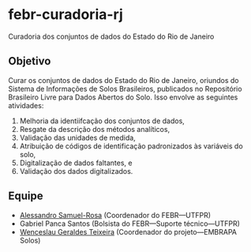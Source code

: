 # febr-curadoria-rj
Curadoria dos conjuntos de dados do Estado do Rio de Janeiro

## Objetivo

Curar os conjuntos de dados do Estado do Rio de Janeiro, oriundos do Sistema de Informações de Solos Brasileiros, publicados no Repositório Brasileiro Livre para Dados Abertos do Solo. Isso envolve as seguintes atividades:

1. Melhoria da identiifcação dos conjuntos de dados,
2. Resgate da descrição dos métodos analíticos,
3. Validação das unidades de medida,
4. Atribuição de códigos de identificação padronizados às variáveis do solo,
5. Digitalização de dados faltantes, e
6. Validação dos dados digitalizados.

## Equipe

* [Alessandro Samuel-Rosa](https://github.com/samuel-rosa) (Coordenador do FEBR—UTFPR)
* Gabriel Panca Santos (Bolsista do FEBR—Suporte técnico—UTFPR)
* [Wenceslau Geraldes Teixeira](https://github.com/WenceslauGT) (Coordenador do projeto—EMBRAPA Solos)
